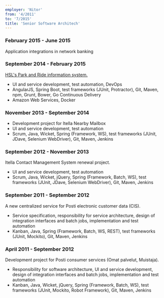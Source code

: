 ```yaml
---
employer: 'Nitor'
from: '4/2011'
to: '7/2015'
title: 'Senior Software Architech'
---
```


### February 2015 - June 2015

Application integrations in network banking

### September 2014 - February 2015

<a href="https://github.com/HSLdevcom/parkandrideAPI" target="_blank">
  HSL's Park and Ride information system.
</a>

- UI and service development, test automation, DevOps
- AngularJS, Spring Boot, test frameworks (JUnit, Protractor), Git, Maven, npm, Grunt, Bower, Go Continuous Delivery
- Amazon Web Services, Docker

### November 2013 - September 2014

- Development project for Itella Nearby Mailbox
- UI and service development, test automation
- Scrum, Java, Wicket, Spring (Framework, WS), test frameworks (JUnit, JDave, Selenium WebDriver), Git, Maven, Jenkins

### September 2012 - November 2013

Itella Contact Management System renewal project.

- UI and service development, test automation
- Scrum, Java, Wicket, jQuery, Spring (Framework, Batch, WS), test frameworks (JUnit, JDave, Selenium WebDriver), Git, Maven, Jenkins

### September 2011 - September 2012

A new centralized service for Posti electronic customer data (CIS).

- Service specification, responsibility for service architecture, design of integration interfaces and batch jobs, implementation and test automation
- Kanban, Java, Spring (Framework, Batch, WS, REST), test frameworks (JUnit, Mockito), Git, Maven, Jenkins

### April 2011 - September 2012

Development project for Posti consumer services (Omat palvelut, Muistaja).

- Responsibility for software architecture, UI and service development, design of integration interfaces and batch jobs, implementation and test automation
- Kanban, Java, Wicket, jQuery, Spring (Framework, Batch, WS), test frameworks (JUnit, Mockito, Robot Framework), Git, Maven, Jenkins
